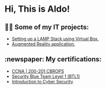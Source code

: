 <h1>Hi, This is Aldo!</h1>

<h2>👨‍💻 Some of my IT projects:</h2>

- [Setting up a LAMP Stack using Virtual Box.](https://github.com/AlduVG/LAMP)
- [Augmented Reality application.](https://github.com/AlduVG/AR-APP)

<h2>:newspaper: My certifications:</h2>

- [CCNA | 200-201 CBROPS](https://www.credly.com/badges/98467f53-d3d7-4687-a049-9dc5e68fec8e/public_url)
- [Security Blue Team Level 1 (BTL1)](https://www.credly.com/badges/f3a16245-1bde-438d-bb45-57f2e8d9673a/public_url)
- [Introduction to Cyber Security](https://www.futurelearn.com/certificates/bsgfvql?utm_campaign=Share+Links&utm_medium=futurelearn-certificate&utm_source=linkedin)

